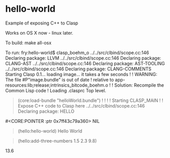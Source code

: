 hello-world
==========

Example of exposing C++ to Clasp

Works on OS X now - linux later.

To build:  make all-osx

To run:
fry:hello-world$ clasp_boehm_o
../../src/clbind/scope.cc:146 Declaring package: LLVM
../../src/clbind/scope.cc:146 Declaring package: CLANG-AST
../../src/clbind/scope.cc:146 Declaring package: AST-TOOLING
../../src/clbind/scope.cc:146 Declaring package: CLANG-COMMENTS
Starting Clasp 0.1... loading image... it takes a few seconds
!
! WARNING:   The file #P"image.bundle" is out of date 
!            relative to app-resources:lib;release;intrinsics_bitcode_boehm.o
!
!  Solution: Recompile the Common Lisp code
!
Loading .clasprc
Top level.
> (core:load-bundle "helloWorld.bundle")
!
!
!
!   Starting CLASP_MAIN
!
!
Expose C++ code to Clasp here
../../src/clbind/scope.cc:146 Declaring package: HELLO

#<CORE:POINTER :ptr 0x7ff43c79a360>
NIL
> (hello:hello-world)
Hello World

> (hello:add-three-numbers 1.5 2.3 9.8)

13.6
> 
